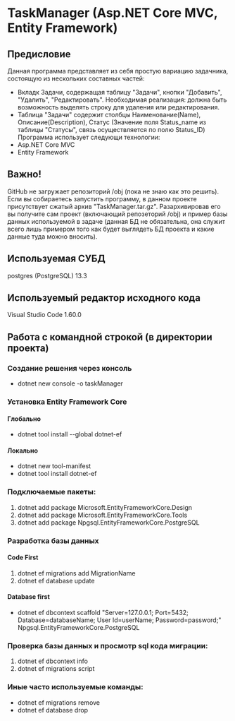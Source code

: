 # TaskManager (Asp.NET Core MVC, Entity Framework)

## Предисловие
Данная программа представляет из себя простую вариацию задачника, состоящую из нескольких составных частей:
- Вкладк Задачи, содержащая таблицу "Задачи", кнопки "Добавить", "Удалить", "Редактировать". Необходимая реализация: должна быть возможность выделять строку для удаления или редактирования.
- Таблица "Задачи" содержит столбцы Наименование(Name), Описание(Description), Статус (Значение поля Status_name из таблицы "Статусы", связь осуществляется по полю Status_ID)  
Программа использует следующи технологии:
- Asp.NET Core MVC
- Entity Framework

## Важно!
GitHub не загружает репозиторий /obj (пока не знаю как это решить). Если вы собираетесь запустить программу, в данном проекте присутствует сжатый архив "TaskManager.tar.gz". Разархивировав его вы получите сам проект (включающий репозеторий /obj) и пример базы данных используемой в задаче (данная БД не обязательна, она служит всего лишь примером того как будет выглядеть БД проекта и какие данные туда можно вносить).

## Используемая СУБД
postgres (PostgreSQL) 13.3

## Используемый редактор исходного кода
Visual Studio Code 1.60.0

## Работа с командной строкой (в директории проекта)

### Создание решения через консоль
- dotnet new console -o taskManager 

### Установка Entity Framework Core
#### Глобально
- dotnet tool install --global dotnet-ef
#### Локально
- dotnet new tool-manifest
- dotnet tool install dotnet-ef
    
### Подключаемые пакеты:
1) dotnet add package Microsoft.EntityFrameworkCore.Design
2) dotnet add package Microsoft.EntityFrameworkCore.Tools
3) dotnet add package Npgsql.EntityFrameworkCore.PostgreSQL

### Разработка базы данных
#### Code First
1) dotnet ef migrations add MigrationName
2) dotnet ef database update
#### Database first
- dotnet ef dbcontext scaffold "Server=127.0.0.1; Port=5432; Database=databaseName; User Id=userName; Password=password;" Npgsql.EntityFrameworkCore.PostgreSQL

### Проверка базы данных и просмотр sql кода миграции:
1) dotnet ef dbcontext info
2) dotnet ef migrations script

### Иные часто используемые команды:
- dotnet ef migrations remove
- dotnet ef database drop
